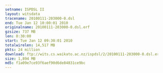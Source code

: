 ```yaml
---
setname: ISPDSL II
layout: witsdata
tracename: 20100111-203000-0.dsl
end: Tue Jan 12 10:00:01 2010
originalname: 20100111-203000-0.dsl.erf
gzsize: 737 MB
len: 0:30:00
start: Tue Jan 12 09:30:01 2010
totalwirelen: 14,517 MB
pkts: 24 million
download: ftp://wits.cs.waikato.ac.nz/ispdsl/2/20100111-203000-0.dsl.erf.gz
size: 1,894 MB
md5: f1a09e7ce93f6aef90d6de84831ce9bc
---
```

